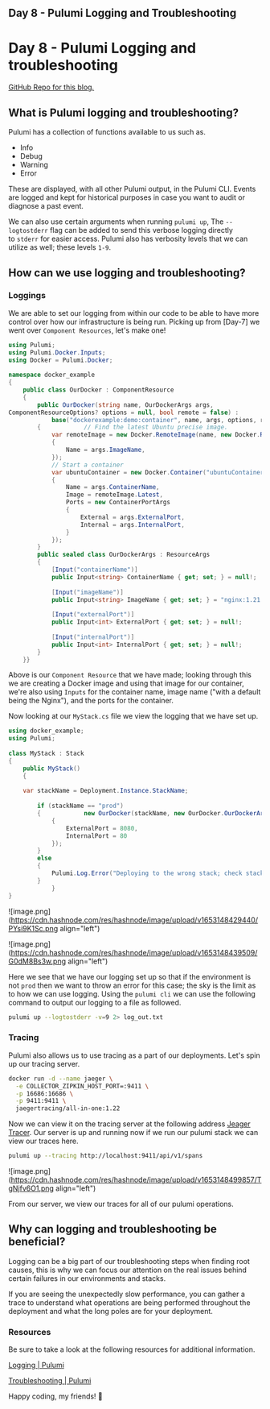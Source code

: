 ## Day 8 - Pulumi Logging and Troubleshooting

# Day 8 - Pulumi Logging and troubleshooting

[GitHub Repo for this blog.](https://github.com/JustJordanT/pulumi-docker-example)

## What is Pulumi logging and troubleshooting?
Pulumi has a collection of functions available to us such as. 

- Info
- Debug
- Warning
- Error

These are displayed, with all other Pulumi output, in the Pulumi CLI. Events are logged and kept for historical purposes in case you want to audit or diagnose a past event.

We can also use certain arguments when running `pulumi up`, The `--logtostderr` flag can be added to send this verbose logging directly to `stderr` for easier access. Pulumi also has verbosity levels that we can utilize as well; these levels `1-9`. 

## How can we use logging and troubleshooting?

### Loggings 
We are able to set our logging from within our code to be able to have more control over how our infrastructure is being run. Picking up from [Day-7] we went over `Component Resources`, let's make one!

```csharp
using Pulumi;  
using Pulumi.Docker.Inputs;  
using Docker = Pulumi.Docker;  
  
namespace docker_example  
{  
    public class OurDocker : ComponentResource  
    {  
        public OurDocker(string name, OurDockerArgs args,   
ComponentResourceOptions? options = null, bool remote = false) :  
            base("dockerexample:demo:container", name, args, options, remote)  
        {            // Find the latest Ubuntu precise image.  
            var remoteImage = new Docker.RemoteImage(name, new Docker.RemoteImageArgs  
            {  
                Name = args.ImageName,  
            });  
            // Start a container  
            var ubuntuContainer = new Docker.Container("ubuntuContainer", new Docker.ContainerArgs  
            {  
                Name = args.ContainerName,  
                Image = remoteImage.Latest,  
                Ports = new ContainerPortArgs  
                {  
                    External = args.ExternalPort,  
                    Internal = args.InternalPort,  
                }  
            });  
        }  
        public sealed class OurDockerArgs : ResourceArgs  
        {  
            [Input("containerName")]   
			public Input<string> ContainerName { get; set; } = null!;  
            
            [Input("imageName")]   
			public Input<string> ImageName { get; set; } = "nginx:1.21.3-alpine";  
            
            [Input("externalPort")]   
			public Input<int> ExternalPort { get; set; } = null!;  
            
            [Input("internalPort")]   
			public Input<int> InternalPort { get; set; } = null!;  
        }  
    }}
```
 
Above is our `Component Resource` that we have made; looking through this we are creating a Docker image and using that image for our container, we're also using `Inputs` for the container name, image name ("with a default being the Nginx"), and the ports for the container. 

Now looking at our `MyStack.cs` file we view the logging that we have set up. 

```csharp
using docker_example;  
using Pulumi;  
  
class MyStack : Stack  
{  
    public MyStack()  
    {        
    
    var stackName = Deployment.Instance.StackName;  
  
        if (stackName == "prod")  
        {            new OurDocker(stackName, new OurDocker.OurDockerArgs  
            {  
                ExternalPort = 8080,  
                InternalPort = 80  
            });  
        }  
        else  
        {  
            Pulumi.Log.Error("Deploying to the wrong stack; check stack configuration.");
        }  
            }  
}
```

![image.png](https://cdn.hashnode.com/res/hashnode/image/upload/v1653148429440/PYsi9K1Sc.png align="left")


![image.png](https://cdn.hashnode.com/res/hashnode/image/upload/v1653148439509/G0dM8Bs3w.png align="left")

Here we see that we have our logging set up so that if the environment is not `prod`
then we want to throw an error for this case; the sky is the limit as to how we can use logging. Using the `pulumi cli` we can use the following command to output our logging to a file as followed. 

```sh
pulumi up --logtostderr -v=9 2> log_out.txt
```

### Tracing

Pulumi also allows us to use tracing as a part of our deployments. Let's spin up our tracing server. 

```sh
docker run -d --name jaeger \
  -e COLLECTOR_ZIPKIN_HOST_PORT=:9411 \
  -p 16686:16686 \
  -p 9411:9411 \
  jaegertracing/all-in-one:1.22
```

Now we can view it on the tracing server at the following address [Jeager Tracer](http://localhost:16686/search).
Our server is up and running now if we run our pulumi stack we can view our traces here. 

```sh
pulumi up --tracing http://localhost:9411/api/v1/spans
```

![image.png](https://cdn.hashnode.com/res/hashnode/image/upload/v1653148499857/TgNjfv6O1.png align="left")

From our server, we view our traces for all of our pulumi operations. 

## Why can logging and troubleshooting be beneficial?
Logging can be a big part of our troubleshooting steps when finding root causes, this is why we can focus our attention on the real issues behind certain failures in our environments and stacks. 

If you are seeing the unexpectedly slow performance, you can gather a trace to understand what operations are being performed throughout the deployment and what the long poles are for your deployment.

### Resources

Be sure to take a look at the following resources for additional information.

[Logging | Pulumi](https://www.pulumi.com/docs/intro/concepts/logging/)

[Troubleshooting | Pulumi](https://www.pulumi.com/docs/support/troubleshooting/)


Happy coding, my friends! 🤗